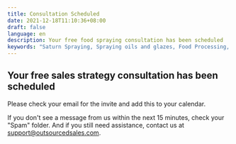 ```yaml
---
title: Consultation Scheduled
date: 2021-12-18T11:10:36+08:00
draft: false
language: en
description: Your free food spraying consultation has been scheduled
keywords: "Saturn Spraying, Spraying oils and glazes, Food Processing, Food Production, Our Agents, Our Clients, Distributors, Egg Glazing"
---
```


## Your free sales strategy consultation has been scheduled

Please check your email for the invite and add this to your calendar.

If you don't see a message from us within the next 15 minutes, check your "Spam" folder. And if you still need assistance, contact us at support@outsourcedsales.com.


